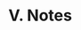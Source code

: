 <br></br>
<br></br>
# <b>V.  Notes</b>

[^mostinclusive]: Considering only supplies of positive value, since we can support arbitrarily small or large values, in any type currency, we are most inclusive.

[^fairest]: The fairest value is achieved in the most open market possible based on the assumption that adding an intelligence to a group of intelligences increases the accuracy of the joined valuation of anything.

[^fungeNFTs]: Even an NFT could in this manner be broken into smaller pieces. Having art with higher fungability increases the size of the demand, however it also seems to decrease the perceived value by many.

[^fullsubjchoiceisbetter]: todo

[^distance]: We can choose any 2-dim distance measure, e.g. the Euclidean metric.

[^practicalchrony]: For practical reasons, such as real time FX changes, it can make sense to define the categories with a precision $\epsilon>0$, and the relative distance $\delta=\ln{\frac{q}{\underline{M}}}$ as follows

    $$\text{chrony (CHR)} \Leftrightarrow B \text{ is objective}\land |\delta| \le \epsilon$$

    $$\text{highroller (HR)} \Leftrightarrow B \text{ is objective}\land \delta > \epsilon$$

    $$\text{lurker (LURK)} \Leftrightarrow B \text{ is objective}\land \delta < -\epsilon$$


[^whylurkers]: Lurkers complete the picture of the demand. They allow the seller to realise the optimal minimum price. Traditional markets leave sellers blind to this entire bottom part of the demand.

[^assuming]: These are not real 'assumptions'. These prerequisites that we are asking for are trivial and hence we are "assuming" them to be true already. Real 'assumptions' can be wrong.

[^energyandinfo]: Energy and information as defined by the Sciences, as two fundamental elements of nature.

[^minvalue]: Every seller has the right to define it's own minimum value for a trade

[^allmarkets]: This can be made a formal statement thanks to us defining **currency** as generally as possible.

[^alltradeissequential]: Having a finite supply requires ordering of demand. All selling of any supply is approximately sequential. Even selling digital copies of a product that seems unlimited, is in fact limited due to network bandwidth being limited and servers usually order demand on a "first-come, first-serve" basis. When supply is very large vs demand, then modeling a simultaneous trading sequentially, is not any loss at all, as the sequence can simply move very fast, giving the illution of simultaneouity.

[^chronyonlyworstcasefinite]: This is a service guarantee for those bidding the minimum (chrony). A highroller is basically participating in an auction for a sooner service, which is only sooner iff $\mathcal{I}_\text{CHR} < \mathcal{I}_\text{HR}$. An subjective bid might never be serviced, as it depends on the seller's subjective value function. A lurker is by definition never serviced.

[^auditabilityisbetter]: Even better than transparency is privacy with auditibility. This allows entities to maintain private information whilst satisfying society that everything is legal.

[^multidimoptimisation]: Based on my own experimentation on highly noisy and highly dimensional optimisation, I have found a multi-start Nelder-Maed to provide the best result. By observing resulting parameter distributions based on diverse starting points, by coincidence, an anomoly of noise presenting as a spike can be confused for a true optimum, which should have many starting points ending in it.

[^implementation]: about.2i2i.app is the v1 version with supply=time. A v2 version is being built.

[^acknowledgement]: The information found in this white paper was created by 1m1 with the help of Solli Kim. Thank you Solli for sharing your mind.